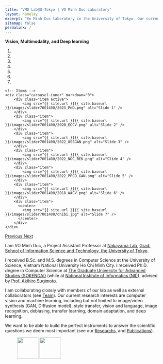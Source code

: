 ```yaml
---
title: "VMD Lab@U-Tokyo | VO Minh Duc Laboratory"
layout: homelay
excerpt: "Vo Minh Duc laboratory in the University of Tokyo. Our current research interests are computer vision and machine learning, including but not limited to image/video synthesis (GAN, Diffusion model), style transfer,  vision and language, image recognition, debiasing, transfer learning, domain adaptation, and deep learning."
sitemap: false
permalink: /
---
```


**Vision, Multimodality, and Deep learning**


<div markdown="0" id="carousel" class="carousel slide" data-ride="carousel" data-interval="4000" data-pause="hover" >
    <!-- Menu -->
    <ol class="carousel-indicators">
        <li data-target="#carousel" data-slide-to="1"></li>
        <li data-target="#carousel" data-slide-to="2"></li>
        <li data-target="#carousel" data-slide-to="3"></li>
        <li data-target="#carousel" data-slide-to="4"></li>
        <li data-target="#carousel" data-slide-to="5"></li>
        <li data-target="#carousel" data-slide-to="6"></li>
        <li data-target="#carousel" data-slide-to="7"></li>
    </ol>

    <!-- Items -->
    <div class="carousel-inner" markdown="0">
        <div class="item active">
            <img src="{{ site.url }}{{ site.baseurl }}/images/slider7001400/2023_PnD.png" alt="Slide 1" />
        </div>
        <div class="item">
            <img src="{{ site.url }}{{ site.baseurl }}/images/slider7001400/2020_ECCV.png" alt="Slide 2" />
        </div>
        <div class="item">
            <img src="{{ site.url }}{{ site.baseurl }}/images/slider7001400/2022_OSSGAN.png" alt="Slide 3" />
        </div>
        <div class="item">
            <img src="{{ site.url }}{{ site.baseurl }}/images/slider7001400/2022_NOC_REK.png" alt="Slide 4" />
        </div>
        <div class="item">
            <img src="{{ site.url }}{{ site.baseurl }}/images/slider7001400/2022_PPCD_GAN.png" alt="Slide 5" />
        </div>       
        <div class="item">
            <img src="{{ site.url }}{{ site.baseurl }}/images/slider7001400/2018_WACV.png" alt="Slide 6" />
        </div>
        <div class="item">
          <center>
            <img src="{{ site.url }}{{ site.baseurl }}/images/slider7001400/chibi.jpg" alt="Slide 7" />
          </center>
        </div>
    </div>
  <a class="left carousel-control" href="#carousel" role="button" data-slide="prev">
    <span class="glyphicon glyphicon-chevron-left" aria-hidden="true"></span>
    <span class="sr-only">Previous</span>
  </a>
  <a class="right carousel-control" href="#carousel" role="button" data-slide="next">
    <span class="glyphicon glyphicon-chevron-right" aria-hidden="true"></span>
    <span class="sr-only">Next</span>
  </a>
</div>


I am VO Minh Duc, a Project Assistant Professor at [Nakayama Lab](http://www.nlab.ci.i.u-tokyo.ac.jp/index-e.html), [Grad. School of Information Science and Technology, the University of Tokyo](https://www.i.u-tokyo.ac.jp/index_e.shtml). 

I received B.Sc. and M.S. degrees in Computer Science at the University of Science, Vietnam National University Ho Chi Minh City. I received Ph.D. degree in Computer Science at [The Graduate University for Advanced Studies (SOKENDAI)](https://www.soken.ac.jp/en/)  (while at [National Institute of Informatics (NII)](https://www.nii.ac.jp/en/)), advised by [Prof. Akihiro Sugimoto](http://www.dgcv.nii.ac.jp).

I am collaborating closely with members of our lab as well as external collaborators (see [Team](team)).
Our current research interests are 
computer vision and machine learning, including but not limited to image/video synthesis (GAN, Diffusion model), style transfer,  vision and language, image recognition, debiasing, transfer learning, domain adaptation, and deep learning.

We want to be able to build the perfect instruments to answer the scientific questions we deem most important (see our [Researchs](research), and [Publications](publications)). 

<!--
**We are  looking for passionate new PhD students, Postdocs, and Master students to join the team** [(more info)]({{ site.url }}{{ site.baseurl }}/vacancies) **!**
-->



<figure class="fourth">
  <a href="https://www.u-tokyo.ac.jp/en/index.html"><img src="{{ site.url }}{{ site.baseurl }}/images/logopic/Utokyo.png" style="width: 70px"></a>
  <a href="https://www.i.u-tokyo.ac.jp/index_e.shtml"><img src="{{ site.url }}{{ site.baseurl }}/images/logopic/UtokyoG.png" style="width: 70px"></a>
<!--   <img src="{{ site.url }}{{ site.baseurl }}/images/logopic/kyotoU.png" style="width: 70px">
  <img src="{{ site.url }}{{ site.baseurl }}/images/logopic/kyotoUG.png" style="width: 70px"> -->
</figure>
